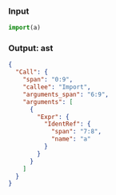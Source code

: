 ### Input
```js parse:expr
import(a)
```

### Output: ast
```json
{
  "Call": {
    "span": "0:9",
    "callee": "Import",
    "arguments_span": "6:9",
    "arguments": [
      {
        "Expr": {
          "IdentRef": {
            "span": "7:8",
            "name": "a"
          }
        }
      }
    ]
  }
}
```
